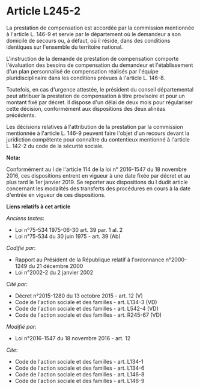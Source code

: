 # Article L245-2

La prestation de compensation est accordée par la commission mentionnée à l'article L. 146-9 et servie par le département où
le demandeur a son domicile de secours ou, à défaut, où il réside, dans des conditions identiques sur l'ensemble du
territoire national. 

L'instruction de la demande de prestation de compensation comporte l'évaluation des besoins de compensation du demandeur et
l'établissement d'un plan personnalisé de compensation réalisés par l'équipe pluridisciplinaire dans les conditions prévues à
l'article L. 146-8. 

Toutefois, en cas d'urgence attestée, le président du conseil départemental peut attribuer la prestation de compensation à
titre provisoire et pour un montant fixé par décret. Il dispose d'un délai de deux mois pour régulariser cette décision,
conformément aux dispositions des deux alinéas précédents. 

Les décisions relatives à l'attribution de la prestation par la commission mentionnée à l'article L. 146-9 peuvent faire
l'objet d'un recours devant la juridiction compétente pour connaître du contentieux mentionné à l'article L. 142-2 du code de
la sécurité sociale.

**Nota:**

Conformément au I de l'article 114 de la loi n° 2016-1547 du 18 novembre 2016, ces dispositions entrent en vigueur à une date
fixée par décret et au plus tard le 1er janvier 2019. Se reporter aux dispositions du I dudit article concernant les
modalités des transferts des procédures en cours à la date d'entrée en vigueur de ces dispositions.

**Liens relatifs à cet article**

_Anciens textes_:

  - Loi n°75-534 1975-06-30 art. 39 par. 1 al. 2
  - Loi n°75-534 du 30 juin 1975 - art. 39 (Ab)

_Codifié par_:

  - Rapport au Président de la République relatif à l'ordonnance n°2000-1249 du 21 décembre 2000
  - Loi n°2002-2 du 2 janvier 2002

_Cité par_:

  - Décret n°2015-1280 du 13 octobre 2015 - art. 12 (V)
  - Code de l'action sociale et des familles - art. L134-3 (VD)
  - Code de l'action sociale et des familles - art. L542-4 (VD)
  - Code de l'action sociale et des familles - art. R245-67 (VD)

_Modifié par_:

  - Loi n°2016-1547 du 18 novembre 2016 - art. 12

_Cite_:

  - Code de l'action sociale et des familles - art. L134-1
  - Code de l'action sociale et des familles - art. L134-6
  - Code de l'action sociale et des familles - art. L146-8
  - Code de l'action sociale et des familles - art. L146-9
